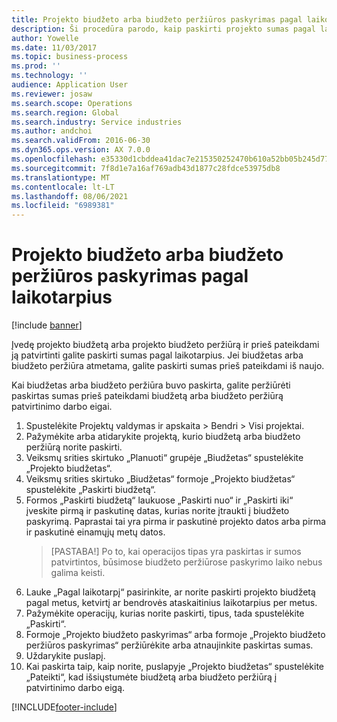 ```yaml
---
title: Projekto biudžeto arba biudžeto peržiūros paskyrimas pagal laikotarpius
description: Ši procedūra parodo, kaip paskirti projekto sumas pagal laikotarpius.
author: Yowelle
ms.date: 11/03/2017
ms.topic: business-process
ms.prod: ''
ms.technology: ''
audience: Application User
ms.reviewer: josaw
ms.search.scope: Operations
ms.search.region: Global
ms.search.industry: Service industries
ms.author: andchoi
ms.search.validFrom: 2016-06-30
ms.dyn365.ops.version: AX 7.0.0
ms.openlocfilehash: e35330d1cbddea41dac7e215350252470b610a52bb05b245d7794a37415dcd3c
ms.sourcegitcommit: 7f8d1e7a16af769adb43d1877c28fdce53975db8
ms.translationtype: MT
ms.contentlocale: lt-LT
ms.lasthandoff: 08/06/2021
ms.locfileid: "6989381"
---
```

# <a name="allocate-a-project-budget-or-budget-revision-across-periods"></a>Projekto biudžeto arba biudžeto peržiūros paskyrimas pagal laikotarpius

[!include [banner](../../includes/banner.md)]

Įvedę projekto biudžetą arba projekto biudžeto peržiūrą ir prieš pateikdami ją patvirtinti galite paskirti sumas pagal laikotarpius. Jei biudžetas arba biudžeto peržiūra atmetama, galite paskirti sumas prieš pateikdami iš naujo. 

Kai biudžetas arba biudžeto peržiūra buvo paskirta, galite peržiūrėti paskirtas sumas prieš pateikdami biudžetą arba biudžeto peržiūrą patvirtinimo darbo eigai. 

1. Spustelėkite Projektų valdymas ir apskaita > Bendri > Visi projektai. 
2. Pažymėkite arba atidarykite projektą, kurio biudžetą arba biudžeto peržiūrą norite paskirti. 
3. Veiksmų srities skirtuko „Planuoti“ grupėje „Biudžetas“ spustelėkite „Projekto biudžetas“. 
4. Veiksmų srities skirtuko „Biudžetas“ formoje „Projekto biudžetas“ spustelėkite „Paskirti biudžetą“. 
5. Formos „Paskirti biudžetą“ laukuose „Paskirti nuo“ ir „Paskirti iki“ įveskite pirmą ir paskutinę datas, kurias norite įtraukti į biudžeto paskyrimą. Paprastai tai yra pirma ir paskutinė projekto datos arba pirma ir paskutinė einamųjų metų datos.  
   > [PASTABA!] Po to, kai operacijos tipas yra paskirtas ir sumos patvirtintos, būsimose biudžeto peržiūrose paskyrimo laiko nebus galima keisti. 
6. Lauke „Pagal laikotarpį“ pasirinkite, ar norite paskirti projekto biudžetą pagal metus, ketvirtį ar bendrovės ataskaitinius laikotarpius per metus.
7. Pažymėkite operacijų, kurias norite paskirti, tipus, tada spustelėkite „Paskirti“. 
8. Formoje „Projekto biudžeto paskyrimas“ arba formoje „Projekto biudžeto peržiūros paskyrimas“ peržiūrėkite arba atnaujinkite paskirtas sumas. 
9. Uždarykite puslapį.
10. Kai paskirta taip, kaip norite, puslapyje „Projekto biudžetas“ spustelėkite „Pateikti“, kad išsiųstumėte biudžetą arba biudžeto peržiūrą į patvirtinimo darbo eigą.  




[!INCLUDE[footer-include](../../includes/footer-banner.md)]